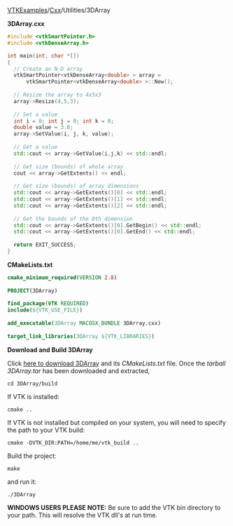[VTKExamples](/index/)/[Cxx](/Cxx)/Utilities/3DArray

**3DArray.cxx**
```c++
#include <vtkSmartPointer.h>
#include <vtkDenseArray.h>

int main(int, char *[])
{
  // Create an N-D array
  vtkSmartPointer<vtkDenseArray<double> > array = 
      vtkSmartPointer<vtkDenseArray<double> >::New();
  
  // Resize the array to 4x5x3
  array->Resize(4,5,3);
  
  // Set a value
  int i = 0; int j = 0; int k = 0;
  double value = 3.0;
  array->SetValue(i, j, k, value);
  
  // Get a value
  std::cout << array->GetValue(i,j,k) << std::endl;
  
  // Get size (bounds) of whole array
  cout << array->GetExtents() << endl;
  
  // Get size (bounds) of array dimensions
  std::cout << array->GetExtents()[0] << std::endl;
  std::cout << array->GetExtents()[1] << std::endl;
  std::cout << array->GetExtents()[2] << std::endl;
  
  // Get the bounds of the 0th dimension
  std::cout << array->GetExtents()[0].GetBegin() << std::endl;
  std::cout << array->GetExtents()[0].GetEnd() << std::endl;
  
  return EXIT_SUCCESS;
}
```
**CMakeLists.txt**
```cmake
cmake_minimum_required(VERSION 2.8)
 
PROJECT(3DArray)
 
find_package(VTK REQUIRED)
include(${VTK_USE_FILE})
 
add_executable(3DArray MACOSX_BUNDLE 3DArray.cxx)
 
target_link_libraries(3DArray ${VTK_LIBRARIES})
```

**Download and Build 3DArray**

Click [here to download 3DArray](https://github.com/lorensen/VTKWikiExamplesTarballs/raw/master/3DArray.tar) and its *CMakeLists.txt* file.
Once the *tarball 3DArray.tar* has been downloaded and extracted,
```
cd 3DArray/build 
```
If VTK is installed:
```
cmake ..
```
If VTK is not installed but compiled on your system, you will need to specify the path to your VTK build:
```
cmake -DVTK_DIR:PATH=/home/me/vtk_build ..
```
Build the project:
```
make
```
and run it:
```
./3DArray
```
**WINDOWS USERS PLEASE NOTE:** Be sure to add the VTK bin directory to your path. This will resolve the VTK dll's at run time.

